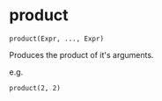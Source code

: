 # product

```
product(Expr, ..., Expr)
```

Produces the product of it's arguments.

e.g. 
```
product(2, 2)
```



